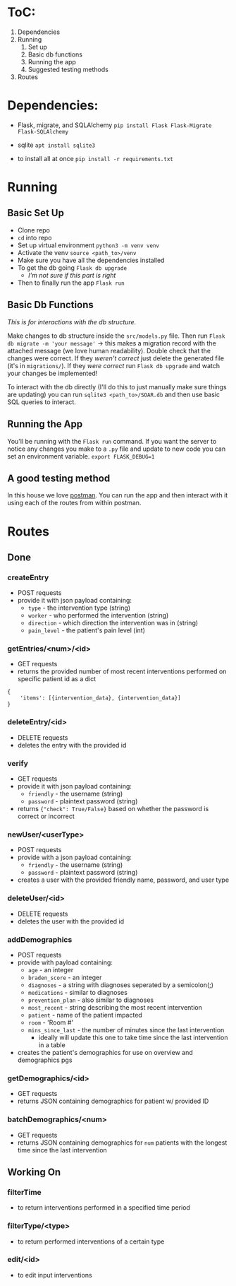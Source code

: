# ToC:

1. Dependencies
2. Running
   1. Set up
   2. Basic db functions
   3. Running the app
   4. Suggested testing methods
3. Routes

# Dependencies:

- Flask, migrate, and SQLAlchemy `pip install Flask Flask-Migrate Flask-SQLAlchemy`
- sqlite `apt install sqlite3`

- to install all at once `pip install -r requirements.txt`

# Running

## Basic Set Up

- Clone repo
- `cd` into repo
- Set up virtual environment `python3 -m venv venv`
- Activate the venv `source <path_to>/venv`
- Make sure you have all the dependencies installed
- To get the db going `Flask db upgrade`
  - _I'm not sure if this part is right_
- Then to finally run the app `Flask run`

## Basic Db Functions

_This is for interactions with the db structure._

Make changes to db structure inside the `src/models.py` file.
Then run `Flask db migrate -m 'your message'` -> this makes a migration record with the attached message (we love human readability).
Double check that the changes were correct.
If they _weren't correct_ just delete the generated file (it's in `migrations/`).
If they _were correct_ run `Flask db upgrade` and watch your changes be implemented!

To interact with the db directly (I'll do this to just manually make sure things are updating) you can run `sqlite3 <path_to>/SOAR.db` and then use basic SQL queries to interact.

## Running the App

You'll be running with the `Flask run` command. If you want the server to notice any changes you make to a `.py` file and update to new code you can set an environment variable. `export FLASK_DEBUG=1`

## A good testing method

In this house we love [postman](https://www.postman.com). You can run the app and then interact with it using each of the routes from within postman.

# Routes

## Done

### createEntry

- POST requests
- provide it with json payload containing:
  - `type` - the intervention type (string)
  - `worker` - who performed the intervention (string)
  - `direction` - which direction the intervention was in (string)
  - `pain_level` - the patient's pain level (int)

### getEntries/\<num>/\<id>

- GET requests
- returns the provided number of most recent interventions performed on specific patient id as a dict

```
{
    'items': [{intervention_data}, {intervention_data}]
}
```

### deleteEntry/\<id>

- DELETE requests
- deletes the entry with the provided id

### verify

- GET requests
- provide it with json payload containing:
  - `friendly` - the username (string)
  - `password` - plaintext password (string)
- returns `{"check": True/False}` based on whether the password is correct or incorrect

### newUser/\<userType>

- POST requests
- provide with a json payload containing:
  - `friendly` - the username (string)
  - `password` - plaintext password (string)
- creates a user with the provided friendly name, password, and user type

### deleteUser/\<id>

- DELETE requests
- deletes the user with the provided id

### addDemographics
- POST requests
- provide with payload containing:
  - `age` - an integer
  - `braden_score` - an integer
  - `diagnoses` - a string with diagnoses seperated by a semicolon(;)
  - `medications` - similar to diagnoses
  - `prevention_plan` - also similar to diagnoses
  - `most_recent` - string describing the most recent intervention
  - `patient` - name of the patient impacted
  - `room` - 'Room #'
  - `mins_since_last` - the number of minutes since the last intervention
    - ideally will update this one to take time since the last intervention in a table
- creates the patient's demographics for use on overview and demographics pgs

### getDemographics/\<id>
- GET requests
- returns JSON containing demographics for patient w/ provided ID

### batchDemographics/\<num>
- GET requests
- returns JSON containing demographics for `num` patients with the longest time since the last intervention

## Working On

### filterTime

- to return interventions performed in a specified time period

### filterType/\<type>

- to return performed interventions of a certain type

### edit/\<id>

- to edit input interventions
